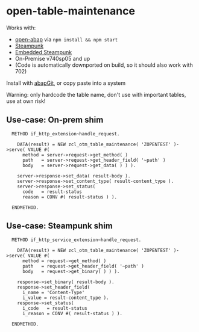 # open-table-maintenance

Works with:
* [open-abap](https://github.com/open-abap/open-abap) via `npm install && npm start`
* [Steampunk](https://blogs.sap.com/2019/08/20/its-steampunk-now/)
* [Embedded Steampunk](https://blogs.sap.com/2021/09/30/steampunk-is-going-all-in/)
* On-Premise v740sp05 and up
* (Code is automatically downported on build, so it should also work with 702)

Install with [abapGit](https://abapgit.org), or copy paste into a system

Warning: only hardcode the table name, don't use with important tables, use at own risk!

## Use-case: On-prem shim

```abap
  METHOD if_http_extension~handle_request.

    DATA(result) = NEW zcl_otm_table_maintenance( 'ZOPENTEST' )->serve( VALUE #(
      method = server->request->get_method( )
      path   = server->request->get_header_field( '~path' )
      body   = server->request->get_data( ) ) ).

    server->response->set_data( result-body ).
    server->response->set_content_type( result-content_type ).
    server->response->set_status(
      code   = result-status
      reason = CONV #( result-status ) ).

  ENDMETHOD.
```

## Use-case: Steampunk shim

```abap
  METHOD if_http_service_extension~handle_request.

    DATA(result) = NEW zcl_otm_table_maintenance( 'ZOPENTEST' )->serve( VALUE #(
      method = request->get_method( )
      path   = request->get_header_field( '~path' )
      body   = request->get_binary( ) ) ).

    response->set_binary( result-body ).
    response->set_header_field(
      i_name = 'Content-Type'
      i_value = result-content_type ).
    response->set_status(
      i_code   = result-status
      i_reason = CONV #( result-status ) ).

  ENDMETHOD.
```

